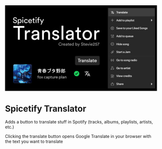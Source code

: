 ![preview](resources/banner.png)

# Spicetify Translator
Adds a button to translate stuff in Spotify (tracks, albums, playlists, artists, etc.)

Clicking the translate button opens Google Translate in your browser with the text you want to translate

